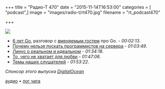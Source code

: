 +++
title = "Радио-Т 470"
date = "2015-11-14T16:53:00"
categories = [ "podcast",]
image = "images/radio-t/rt470.jpg"
filename = "rt_podcast470"

+++

![](https://radio-t.com/images/radio-t/rt470.jpg)

- [6 лет Go](http://blog.golang.org/6years), разговор с [вменяемым гостем](http://nodir.io) про Go. - *00:02:13*.
- [Почему нельзя пускать программистов на сервера](http://habrahabr.ru/company/dataart/blog/270677/) - *01:03:49*.
- [Линус о реальном и идеальном](http://www.datacenterknowledge.com/archives/2015/11/09/linus-torvalds-perfect-security-in-linux-is-impossible/) - *01:34:18*.
- [То, чего не хватает для любви](http://thenextweb.com/insider/2015/11/14/review-satechis-usb-c-3-in-1-combo-for-macbook-is-the-hub-youre-looking-for/) - *01:47:06*.
- [Темы наших слушателей](https://radio-t.com/p/2015/11/10/prep-470/) - *01:53:22*.

_Спонсор этого выпуска [DigitalOcean](https://do.co/radiot)_

[аудио](https://cdn.radio-t.com/rt_podcast470.mp3) • [лог чата](http://chat.radio-t.com/logs/radio-t-470.html)
<audio src="https://cdn.radio-t.com/rt_podcast470.mp3" preload="none"></audio>
